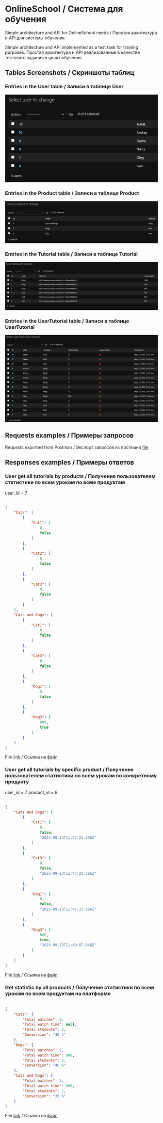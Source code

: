 # OnlineSchool / Система для обучения
Simple architecture and API for OnlineSchool needs / Простая архитектура и API для системы обучения.

Simple architecture and API implemented as a test task for training purposes.
Простая архитектура и API реализованные в качестве тестового задания в целях обучения.


## Tables Screenshots / Скриншоты таблиц

### Entries in the User table / Записи в таблице User

![alt text](https://github.com/Bow0Tie/OnlineSchool/blob/main/examples/users_table.png?raw=true)

### Entries in the Product table / Записи в таблице Product

![alt text](https://github.com/Bow0Tie/OnlineSchool/blob/main/examples/products_table.png?raw=true)

### Entries in the Tutorial table / Записи в таблице Tutorial

![alt text](https://github.com/Bow0Tie/OnlineSchool/blob/main/examples/Tutorials_table.png?raw=true)

### Entries in the UserTutorial table / Записи в таблице UserTutorial

![alt text](https://github.com/Bow0Tie/OnlineSchool/blob/main/examples/UserTutorials_table.png?raw=true)

## Requests examples / Примеры запросов

Requests exported from Postman / Экспорт запросов из постмана [file](https://github.com/Bow0Tie/OnlineSchool/blob/main/examples/all%20requests%20collection.json)

## Responses examples / Примеры ответов

### User get all tutorials by products / Получение пользователем статистики по всем урокам по всме продуктам

user_id = 7

```json

{
    "Cats": [
        {
            "Cat1": [
                0,
                false
            ]
        },
        {
            "Cat2": [
                0,
                false
            ]
        },
        {
            "Cat3": [
                0,
                false
            ]
        }
    ],
    "Cats and Dogs": [
        {
            "Cat1": [
                0,
                false
            ]
        },
        {
            "Cat3": [
                0,
                false
            ]
        },
        {
            "Dog1": [
                0,
                false
            ]
        },
        {
            "Dog3": [
                800,
                true
            ]
        }
    ]
}

```

File [link](https://github.com/Bow0Tie/OnlineSchool/blob/main/examples/user%20get%20all%20tutorials%20by%20products%20user_id%207.json) / Ссылка на [файл](https://github.com/Bow0Tie/OnlineSchool/blob/main/examples/user%20get%20all%20tutorials%20by%20products%20user_id%207.json)

### User get all tutorials by specific product / Получение пользователем статистики по всем урокам по конкретному продукту

user_id = 7
product_id = 8

```json

{
    "Cats and Dogs": [
        {
            "Cat1": [
                0,
                false,
                "2023-09-23T11:47:23.696Z"
            ]
        },
        {
            "Cat3": [
                0,
                false,
                "2023-09-23T11:47:23.696Z"
            ]
        },
        {
            "Dog1": [
                0,
                false,
                "2023-09-23T11:47:23.696Z"
            ]
        },
        {
            "Dog3": [
                800,
                true,
                "2023-09-23T11:48:07.048Z"
            ]
        }
    ]
}

```

File [link](https://github.com/Bow0Tie/OnlineSchool/blob/main/examples/user%20get%20all%20tutorials%20by%20specific%20product%20user_id%207%20product_id%208.json) / Ссылка на [файл](https://github.com/Bow0Tie/OnlineSchool/blob/main/examples/user%20get%20all%20tutorials%20by%20specific%20product%20user_id%207%20product_id%208.json)

### Get statistic by all products / Получение статистики по всем урокам по всем продуктам на платформе

```json

{
    "Cats": {
        "Total watches": 0,
        "Total watch time": null,
        "Total students": 2,
        "Conversion": "40 %"
    },
    "Dogs": {
        "Total watches": 1,
        "Total watch time": 800,
        "Total students": 2,
        "Conversion": "40 %"
    },
    "Cats and Dogs": {
        "Total watches": 1,
        "Total watch time": 800,
        "Total students": 1,
        "Conversion": "20 %"
    }
}

```

File [link](https://github.com/Bow0Tie/OnlineSchool/blob/main/examples/get%20statistic%20by%20all%20products.json) / Ссылка на [файл](https://github.com/Bow0Tie/OnlineSchool/blob/main/examples/user%20get%20all%20tutorials%20by%20specific%20product%20user_id%207%20product_id%208.json)
